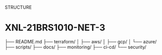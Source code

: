 STRUCTURE

# XNL-21BRS1010-NET-3
├── README.md
├── terraform/
│   ├── aws/
│   ├── gcp/
│   └── azure/
├── scripts/
├── docs/
├── monitoring/
├── ci-cd/
└── security/
